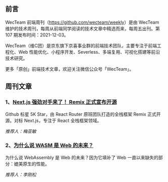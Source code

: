 ## 前言

WecTeam 前端周刊（<https://github.com/wecteam/weekly>）是由 WecTeam 维护的技术周刊，每周从前端同学阅读的技术文章中精选而来，每周五出刊。第 107 期发布时间：2021-12-03。

WecTeam（维C团）是京东旗下京喜事业群的前端技术团队，主要专注于前端工程化、Web 性能优化、小程序开发、Severless、多端复用、可视化搭建等前沿技术研究。

更多「原创」前端技术文章，欢迎关注微信公众号「WecTeam」。

## 周刊文章

### 1、[Next.js 强劲对手来了！ Remix 正式宣布开源](https://mp.weixin.qq.com/s/_LHjkkupb-ZMLEI5RhANvg)

Github 标星 5K Star，由 React Router 原班团队打造的全栈框架 Remix 正式开源。对标 Next.js，专注于 React 全栈框架领域。

*推荐人：梅亚敏*

### 2、[为什么说 WASM 是 Web 的未来？](https://mp.weixin.qq.com/s/IOZL2W3kZWbjPJTAdV4gzg)

为什么说 WebAssembly 是 Web 的未来？因为它填补了 Web 一直以来缺失的部分：媲美原生的性能。

*推荐人：李刚松*

